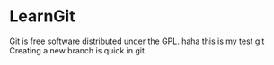 # LearnGit
Git is free software distributed under the GPL.
haha this is my test git
Creating a new branch is quick in git.
